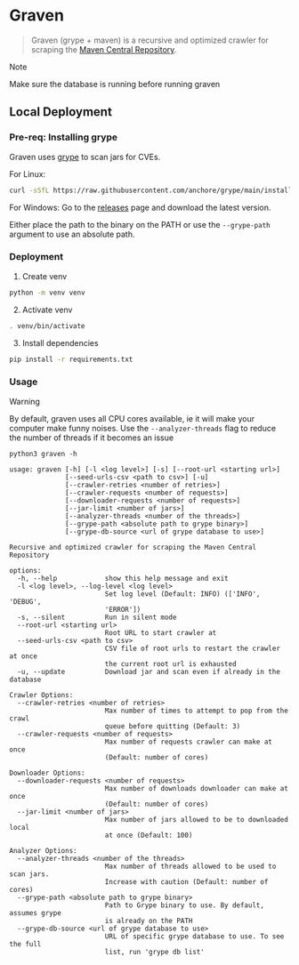 # Graven

> Graven (grype + maven) is a recursive and optimized crawler for scraping
> the [Maven Central Repository](https://repo1.maven.org/maven2).

> [!NOTE]  
> Make sure the database is running before running graven

## Local Deployment

### Pre-req: Installing grype

Graven uses [grype](https://github.com/anchore/grype) to scan jars for CVEs.

For Linux:

```bash
curl -sSfL https://raw.githubusercontent.com/anchore/grype/main/install.sh | sh -s -- -b /usr/local/bin
```

For Windows: Go to the [releases](https://github.com/anchore/grype/releases) page and download the latest version.

Either place the path to the binary on the PATH or use the `--grype-path` argument to use an absolute path.

### Deployment

1. Create venv

```bash
python -m venv venv 
```

2. Activate venv

```bash
. venv/bin/activate 
```

3. Install dependencies

```bash
pip install -r requirements.txt
```

### Usage

> [!WARNING]  
> By default, graven uses all CPU cores available, ie it will make your computer make funny noises. Use
> the `--analyzer-threads` flag to reduce the number of threads if it becomes an issue

```
python3 graven -h

usage: graven [-h] [-l <log level>] [-s] [--root-url <starting url>]
              [--seed-urls-csv <path to csv>] [-u]
              [--crawler-retries <number of retries>]
              [--crawler-requests <number of requests>]
              [--downloader-requests <number of requests>]
              [--jar-limit <number of jars>]
              [--analyzer-threads <number of the threads>]
              [--grype-path <absolute path to grype binary>]
              [--grype-db-source <url of grype database to use>]

Recursive and optimized crawler for scraping the Maven Central Repository

options:
  -h, --help            show this help message and exit
  -l <log level>, --log-level <log level>
                        Set log level (Default: INFO) (['INFO', 'DEBUG',
                        'ERROR'])
  -s, --silent          Run in silent mode
  --root-url <starting url>
                        Root URL to start crawler at
  --seed-urls-csv <path to csv>
                        CSV file of root urls to restart the crawler at once
                        the current root url is exhausted
  -u, --update          Download jar and scan even if already in the database

Crawler Options:
  --crawler-retries <number of retries>
                        Max number of times to attempt to pop from the crawl
                        queue before quitting (Default: 3)
  --crawler-requests <number of requests>
                        Max number of requests crawler can make at once
                        (Default: number of cores)

Downloader Options:
  --downloader-requests <number of requests>
                        Max number of downloads downloader can make at once
                        (Default: number of cores)
  --jar-limit <number of jars>
                        Max number of jars allowed to be to downloaded local
                        at once (Default: 100)

Analyzer Options:
  --analyzer-threads <number of the threads>
                        Max number of threads allowed to be used to scan jars.
                        Increase with caution (Default: number of cores)
  --grype-path <absolute path to grype binary>
                        Path to Grype binary to use. By default, assumes grype
                        is already on the PATH
  --grype-db-source <url of grype database to use>
                        URL of specific grype database to use. To see the full
                        list, run 'grype db list'
```